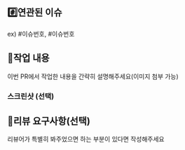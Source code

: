 ## #️⃣연관된 이슈

ex) #이슈번호, #이슈번호

## 📝작업 내용

이번 PR에서 작업한 내용을 간략히 설명해주세요(이미지 첨부 가능)

### 스크린샷 (선택)

## 💬리뷰 요구사항(선택)

리뷰어가 특별히 봐주었으면 하는 부분이 있다면 작성해주세요
